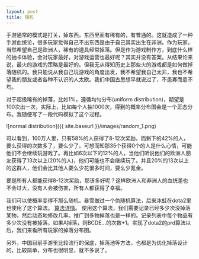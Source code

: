 ```yaml
---
layout: post
title: 随机
---
```


手游通常的模式是打关，掉东西。东西里面有稀有的，有普通的。这就造成了一种手游血统论，很多玩家觉得自己不出东西是由于自己其实出生在非洲。作为玩家，当然希望自己是欧洲人，稀有的道具经常掉落。但是作为游戏制作方，到底什么样的抽卡体验，会对玩家最好，对游戏运营也最好呢？其实并没有答案。从结果论来说，最火的游戏的策略是最好的。但我无从得知历史上那些火的游戏都是如何做掉落随机的。我只能说从我自己玩游戏的角度出发，我不希望我自己太非，我也不希望我的朋友或者各种不认识的人太欧。我们中国古思想早就说过了，不患寡而患不均。

对于超级稀有的掉落，比如1%，遵循均匀分布(uniform distribution)，期望是100次出一次，实际上，比如每个人抽1000次，得到的概率分布图会是一个正态分布。我随便写了一段代码模拟了这个过程。

![normal distribution]({{ site.baseurl }}/images/random_1.png)

可以看到，100万人里，只有58%的人获得了8-12次奖励。而剩下的42%的人，要么获得的次数多了，要么少了。可想而知那35个获得0个的人是什么心情，可能他们不会继续玩游戏了。再比如6次以下的12%的人，当他们听说他们的欧洲人朋友获得了13次以上(20%的人)，他们可能也不会继续玩了。并且20%的13次以上的这群人，他们会比其他人要么少花很多时间，要么少氪金。

要是所有人都能获得8-12次奖励，那该多好呢？这样欧洲人和非洲人的血统差也不会过大，没有人会被伤害，所有人都获得了幸福。

我们可以使概率变得不那么随机。暴雪做过一个伪随机算法，后来冰蛙在dota2里也使用了这个算法。
[算法详情](http://archive.playdota.com/threads/article-pseudo-random-distribution.7993/)。
使用这个算法，我们需要记录已经多少次没掉落某物，然后动态地修改几率。推广到多物掉落也是一样的。记录列表中每个物品有多少次没有被掉落，如果A掉落，则BCDE...的次数+1。实现了dota2的prd算法以后，我们来看所有玩家的掉落分布图。

另外，中国目前手游里比较流行的保底，掉落池等方法，也都是为优化掉落设计的，比较简单，分布也很明显，就不多说了。